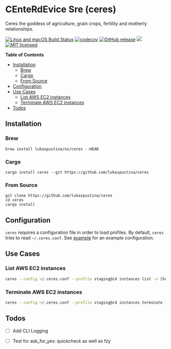 # CEnteRdEvice Sre (ceres)

Ceres the goddess of agriculture, grain crops, fertility and motherly relationships.

[![Linux and macOS Build Status](https://travis-ci.org/lukaspustina/ceres.svg?branch=master)](https://travis-ci.org/lukaspustina/ceres) [![codecov](https://codecov.io/gh/lukaspustina/ceres/branch/master/graph/badge.svg)](https://codecov.io/gh/lukaspustina/ceres) [![GitHub release](https://img.shields.io/github/release/lukaspustina/ceres.svg)](https://github.com/lukaspustina/ceres/releases) [![](https://img.shields.io/crates/v/ceres.svg)](https://crates.io/crates/ceres) [![MIT licensed](https://img.shields.io/badge/license-MIT-blue.svg?label=License)](./LICENSE)

<!-- START doctoc generated TOC please keep comment here to allow auto update -->
<!-- DON'T EDIT THIS SECTION, INSTEAD RE-RUN doctoc TO UPDATE -->
**Table of Contents**

- [Installation](#installation)
  - [Brew](#brew)
  - [Cargo](#cargo)
  - [From Source](#from-source)
- [Configuration](#configuration)
- [Use Cases](#use-cases)
  - [List AWS EC2 instances](#list-aws-ec2-instances)
  - [Terminate AWS EC2 instances](#terminate-aws-ec2-instances)
- [Todos](#todos)

<!-- END doctoc generated TOC please keep comment here to allow auto update -->

## Installation

### Brew

`brew install lukaspustina/os/ceres --HEAD`

### Cargo

`cargo install ceres --git https://github.com/lukaspustina/ceres`

### From Source

```
git clone https://github.com/lukaspustina/ceres
cd ceres
cargo install
```


## Configuration

`ceres` requires a configuration file in order to load profiles. By default, `ceres` tries to read `~/.ceres.conf`. See [example](examples/ceres.conf) for an example configuration.


## Use Cases

### List AWS EC2 instances

```bash
ceres --config ~/.ceres.conf --profile staging@cd instances list -o [humon|json] --output-options=InstanceId,Tags=Name:AnsibleHostGroup,State --filter 'Instance=i-.*,Tags=Name:AnsibleHostGroup=batch_.*,State=stopped'
```

### Terminate AWS EC2 instances

```bash
ceres --config ~/.ceres.conf --profile staging@cd instances terminate -o [humon|json] i-123456789 i-123456798
```

## Todos

* [ ] Add CLI Logging

* [ ] Test for ask_for_yes: quickcheck as well as fzy

